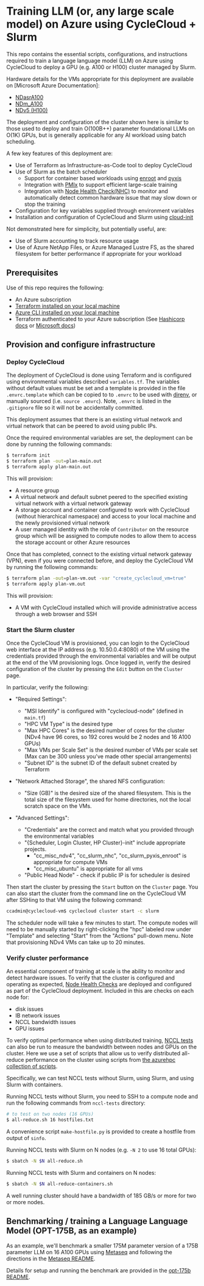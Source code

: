 # Training LLM (or, any large scale model) on Azure using CycleCloud + Slurm

This repo contains the essential scripts, configurations, and instructions required to train a language language model (LLM) on Azure using CycleCloud to deploy a GPU (e.g. A100 or H100) cluster managed by Slurm.

Hardware details for the VMs appropriate for this deployment are available on [Microsoft Azure Documentation]:
- [NDasrA100](https://learn.microsoft.com/en-us/azure/virtual-machines/nda100-v4-series)
- [NDm_A100](https://learn.microsoft.com/en-us/azure/virtual-machines/ndm-a100-v4-series)
- [NDv5 (H100)](https://azure.microsoft.com/en-in/blog/azure-previews-powerful-and-scalable-virtual-machine-to-help-customers-accelerate-ai/)

The deployment and configuration of the cluster shown here is similar to those used to deploy and train O(100B++) parameter foundational LLMs on O(1K) GPUs, but is generally applicable for any AI workload using batch scheduling.

A few key features of this deployment are:
- Use of Terraform as Infrastructure-as-Code tool to deploy CycleCloud
- Use of Slurm as the batch scheduler
  - Support for container based workloads using [enroot](https://github.com/NVIDIA/enroot) and [pyxis](https://github.com/NVIDIA/pyxis)
  - Integration with [PMIx](https://pmix.github.io/) to support efficient large-scale training
  - Integration with [Node Health Check(NHC)](https://github.com/mej/nhc) to monitor and automatically detect common hardware issue that may slow down or stop the training
- Configuration for key variables supplied through environment variables
- Installation and configuration of CycleCloud and Slurm using [cloud-init](https://cloudinit.readthedocs.io/en/latest/)

Not demonstrated here for simplicity, but potentially useful, are:
- Use of Slurm accounting to track resource usage
- Use of Azure NetApp Files, or Azure Managed Lustre FS, as the shared filesystem for better performance if appropriate for your workload

## Prerequisites

Use of this repo requires the following:

- An Azure subscription
- [Terraform installed on your local machine](https://developer.hashicorp.com/terraform/tutorials/azure-get-started/install-cli)
- [Azure CLI installed on your local machine](https://docs.microsoft.com/en-us/cli/azure/install-azure-cli)
- Terraform authenticated to your Azure subscription (See [Hashicorp docs](https://developer.hashicorp.com/terraform/tutorials/azure-get-started/azure-build) or [Microsoft docs](https://learn.microsoft.com/en-us/azure/developer/terraform/quickstart-configure#configure-in-azure-cloud-shell-with-bash))

## Provision and configure infrastructure

### Deploy CycleCloud

The deployment of CycleCloud is done using Terraform and is configured using environmental variables described `variables.tf`.  The variables without default values must be set and a template is provided in the file `.envrc.template` which can be copied to to `.envrc` to be used with [direnv](https://direnv.net/), or manually sourced (i.e. `source .envrc`).  Note, `.envrc` is listed in the `.gitignore` file so it will not be accidentally committed.

This deployment assumes that there is an existing virtual network and virtual network that can be peered to avoid using public IPs.

Once the required environmental variables are set, the deployment can be done by running the following commands:

```bash
$ terraform init
$ terraform plan -out=plan-main.out
$ terraform apply plan-main.out
```
This will provision:
- A resource group
- A virtual network and default subnet peered to the specified existing virtual network with a virtual network gateway
- A storage account and container configured to work with CycleCloud (without hierarchical namespace) and access to your local machine and the newly provisioned virtual network
- A user managed identity with the role of `Contributor` on the resource group which will be assigned to compute nodes to allow them to access the storage account or other Azure resources

Once that has completed, connect to the existing virtual network gateway (VPN), even if you were connected before, and deploy the CycleCloud VM by running the following commands:

```bash
$ terraform plan -out=plan-vm.out -var "create_cyclecloud_vm=true"
$ terraform apply plan-vm.out
```

This will provision:
- A VM with CycleCloud installed which will provide administrative access through a web browser and SSH

### Start the Slurm cluster

Once the CycleCloud VM is provisioned, you can login to the CycleCloud web interface at the IP address (e.g. 10.50.0.4:8080) of the VM using the credentials provided through the environmental variables and will be output at the end of the VM provisioning logs.  Once logged in, verify the desired configuration of the cluster by pressing the `Edit` button on the `Cluster` page.

In particular, verify the following:

- "Required Settings":
    - "MSI Identify" is configured with "cyclecloud-node" (defined in `main.tf`)
    - "HPC VM Type" is the desired type
    - "Max HPC Cores" is the desired number of cores for the cluster (NDv4 have 96 cores, so 192 cores would be 2 nodes and 16 A100 GPUs)
    - "Max VMs per Scale Set" is the desired number of VMs per scale set (Max can be 300 unless you've made other special arrangements)
    - "Subnet ID" is the subnet ID of the default subnet created by Terraform

- "Network Attached Storage", the shared NFS configuration:
    - "Size (GB)" is the desired size of the shared filesystem. This is the total size of the filesystem used for home directories, not the local scratch space on the VMs.

- "Advanced Settings":
    - "Credentials" are the correct and match what you provided through the environmental variables
    - "{Scheduler, Login Cluster, HP Cluster}-init" include appropriate projects.
        - "cc_misc_ndv4", "cc_slurm_nhc", "cc_slurm_pyxis_enroot" is appropriate for compute VMs
        - "cc_misc_ubuntu" is appropriate for all vms
    - "Public Head Node" - check if public IP is for scheduler is desired

Then start the cluster by pressing the `Start` button on the `Cluster` page.  You can also start the cluster from the command line on the CycleCloud VM after SSHing to that VM using the following command:

```bash
ccadmin@cyclecloud-vm$ cyclecloud cluster start -c slurm
```

The scheduler node will take a few minutes to start.  The compute nodes will need to be manually started by right-clicking the "hpc" labeled row under "Template" and selecting "Start" from the "Actions" pull-down menu.  Note that provisioning NDv4 VMs can take up to 20 minutes.

### Verify cluster performance

An essential component of training at scale is the ability to monitor and detect hardware issues.  To verify that the cluster is configured and operating as expected, [Node Health Checks](https://github.com/mej/nhc) are deployed and configured as part of the CycleCloud deployment.  Included in this are checks on each node for:
- disk issues
- IB network issues
- NCCL bandwidth issues
- GPU issues

To verify optimal performance when using distributed training, [NCCL tests](https://github.com/NVIDIA/nccl-tests) can also be run to measure the bandwidth between nodes and GPUs on the cluster.
Here we use a set of scripts that allow us to verify distributed all-reduce performance on the cluster using scripts from [the azurehpc collection of scripts](https://github.com/Azure/azurehpc/tree/master/experimental/run_nccl_tests_ndv4).

Specifically, we can test NCCL tests without Slurm, using Slurm, and using Slurm with containers.

Running NCCL tests without Slurm, you need to SSH to a compute node and run the following commands from `nccl-tests` directory:

```bash
# to test on two nodes (16 GPUs)
$ all-reduce.sh 16 hostfiles.txt
```

A convenience script `make-hostfile.py` is provided to create a hostfile from output of `sinfo`.

Running NCCL tests with Slurm on N nodes (e.g. `-N 2` to use 16 total GPUs):

```bash
$ sbatch -N $N all-reduce.sh
```

Running NCCL tests with Slurm and containers on N nodes:

```bash
$ sbatch -N $N all-reduce-containers.sh
```

A well running cluster should have a bandwidth of 185 GB/s or more for two or more nodes.

## Benchmarking / training a Language Language Model (OPT-175B, as an example)

As an example, we'll benchmark a smaller 175M parameter version of a 175B parameter LLM on 16 A100 GPUs using [Metaseq](https://github.com/facebookresearch/metaseq) and following the directions in the [Metaseq README](https://github.com/facebookresearch/metaseq/blob/main/docs/setup.md).

Details for setup and running the benchmark are provided in the [opt-175b README](opt-175b/README.md).
